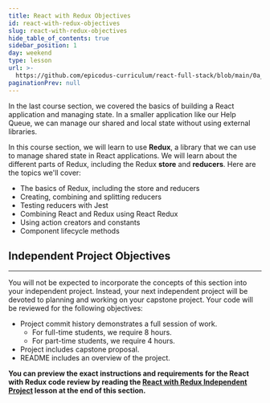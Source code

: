 ```yaml
---
title: React with Redux Objectives
id: react-with-redux-objectives
slug: react-with-redux-objectives
hide_table_of_contents: true
sidebar_position: 1
day: weekend
type: lesson
url: >-
  https://github.com/epicodus-curriculum/react-full-stack/blob/main/0a_react_with_redux_objectives_old.md
paginationPrev: null
---
```


In the last course section, we covered the basics of building a React application and managing state. In a smaller application like our Help Queue, we can manage our shared and local state without using external libraries.

In this course section, we will learn to use **Redux**, a library that we can use to manage shared state in React applications. We will learn about the different parts of Redux, including the Redux **store** and **reducers**. Here are the topics we'll cover:

* The basics of Redux, including the store and reducers
* Creating, combining and splitting reducers
* Testing reducers with Jest
* Combining React and Redux using React Redux
* Using action creators and constants
* Component lifecycle methods

## Independent Project Objectives
---

You will not be expected to incorporate the concepts of this section into your independent project. Instead, your next independent project will be devoted to planning and working on your capstone project. Your code will be reviewed for the following objectives:

* Project commit history demonstrates a full session of work.
  *  For full-time students, we require 8 hours. 
  *  For part-time students, we require 4 hours.
* Project includes capstone proposal.
* README includes an overview of the project.

**You can preview the exact instructions and requirements for the React with Redux code review by reading the [React with Redux Independent Project](https://new.learnhowtoprogram.com/react/react-with-redux/react-with-redux-independent-project) lesson at the end of this section.**